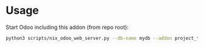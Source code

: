 # Usage

Start Odoo including this addon (from repo root):

```bash
python3 scripts/nix_odoo_web_server.py --db-name mydb --addon project_task_material
```

